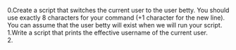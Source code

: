 0.Create a script that switches the current user to the user betty.
You should use exactly 8 characters for your command (+1 character for the new line).
You can assume that the user betty will exist when we will run your script.<br />
1.Write a script that prints the effective username of the current user.<br />
2.

